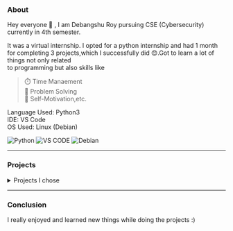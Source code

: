 ### About  

Hey everyone 👋 , I am Debangshu Roy pursuing CSE (Cybersecurity) currently in 4th semester.  

It was a virtual internship. I opted for a python internship and had 1 month for completing 3 projects,which I successfully did 😊.Got to learn a lot of things not only related  
to programming but also skills like  

> ⏱️ Time Manaement  
> 🚩 Problem Solving  
> 🎯 Self-Motivation,etc.    

Language Used: Python3  
IDE: VS Code  
OS Used: Linux (Debian)  

![Python](https://img.shields.io/badge/python-3670A0?style=for-the-badge&logo=python&logoColor=ffdd54) ![VS CODE](https://img.shields.io/badge/Visual_Studio_Code-0078D4?style=for-the-badge&logo=visual%20studio%20code&logoColor=white) ![Debian](https://img.shields.io/badge/Debian-D70A53?style=for-the-badge&logo=debian&logoColor=white)  

---  

### Projects  

<details>  
<summary>Projects I chose</summary>  

1. Weather App         (https://github.com/Debang5hu/GUI-Projects/tree/main/weather_app)
   
2. BMI Calculator      (https://github.com/Debang5hu/GUI-Projects/tree/main/bmi-calculator)

3. Password Generator  (https://github.com/Debang5hu/GUI-Projects/tree/main/password-generator)

4. Voice Assistant     (https://github.com/Debang5hu/GUI-Projects/tree/main/voice-assistant)
</details>  

---  
### Conclusion  

I really enjoyed and learned new things while doing the projects :)  
